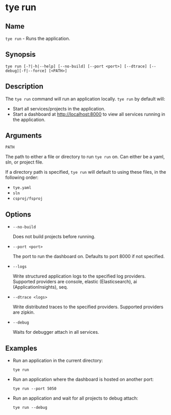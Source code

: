 # tye run

## Name

`tye run` - Runs the application.

## Synopsis 

```text
tye run [-?|-h|--help] [--no-build] [--port <port>] [--dtrace] [--debug][-f|--force] [<PATH>]
```

## Description

The `tye run` command will run an application locally. `tye run` by default will:

- Start all services/projects in the application.
- Start a dashboard at <http://localhost:8000> to view all services running in the application.

## Arguments

`PATH`

The path to either a file or directory to run `tye run` on. Can either be a yaml, sln, or project file.

If a directory path is specified, `tye run` will default to using these files, in the following order:

- `tye.yaml`
- `sln`
- `csproj/fsproj`

## Options

- `--no-build`

    Does not build projects before running.

- `--port <port>`

    The port to run the dashboard on. Defaults to port 8000 if not specified.

- `--logs`

    Write structured application logs to the specified log providers. Supported providers are console, elastic (Elasticsearch), ai (ApplicationInsights), seq.

- `--dtrace <logs>`  

    Write distributed traces to the specified providers. Supported providers are zipkin.

- `--debug`

    Waits for debugger attach in all services.

## Examples

- Run an application in the current directory:

    ```text
    tye run
    ```

- Run an application where the dashboard is hosted on another port:

    ```text
    tye run --port 5050
    ```

- Run an application and wait for all projects to debug attach:

    ```text
    tye run --debug
    ```
